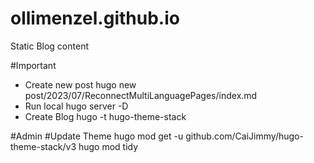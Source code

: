 # ollimenzel.github.io
Static Blog content

#Important 
- Create new post
    hugo new post/2023/07/ReconnectMultiLanguagePages/index.md
- Run local
    hugo server -D
- Create Blog
    hugo -t hugo-theme-stack

#Admin
#Update Theme
hugo mod get -u github.com/CaiJimmy/hugo-theme-stack/v3
hugo mod tidy

